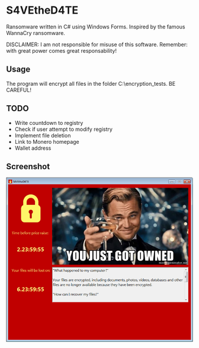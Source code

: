 # S4VEtheD4TE
Ransomware written in C# using Windows Forms. Inspired by the famous WannaCry ransomware.

DISCLAIMER: I am not responsible for misuse of this software. Remember: with great power comes great responsability!

## Usage

The program will encrypt all files in the folder C:\encryption_tests. BE CAREFUL!

## TODO

 - Write countdown to registry
 - Check if user attempt to modify registry
 - Implement file deletion
 - Link to Monero homepage
 - Wallet address

## Screenshot

![alt text](screenshot.png)
